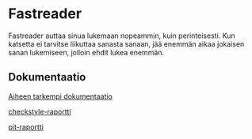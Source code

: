 # Fastreader
Fastreader auttaa sinua lukemaan nopeammin, kuin perinteisesti. Kun katsetta ei tarvitse liikuttaa sanasta sanaan, jää enemmän aikaa jokaisen sanan lukemiseen, jolloin ehdit lukea enemmän.

## Dokumentaatio
[Aiheen tarkempi dokumentaatio](dokumentaatio/aiheenKuvausJaRakenne.md)

[checkstyle-raportti](https://htmlpreview.github.io/?https://github.com/pavelgar/fastreader/blob/master/dokumentaatio/checkstyle-raportti/checkstyle.html)

[pit-raportti](https://htmlpreview.github.io/?https://github.com/pavelgar/fastreader/blob/master/dokumentaatio/pit-raportti/201702172320/index.html)
